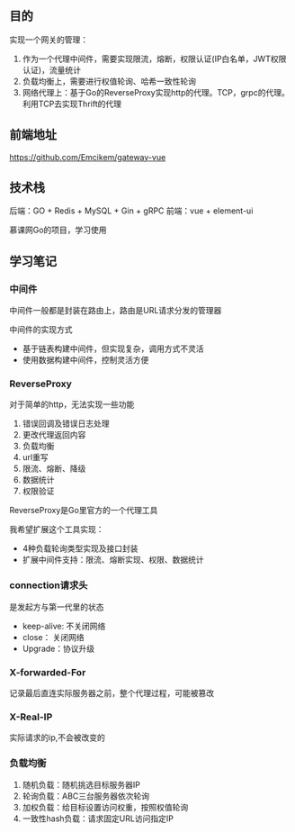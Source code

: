 ## 目的
实现一个网关的管理：
1. 作为一个代理中间件，需要实现限流，熔断，权限认证(IP白名单，JWT权限认证)，流量统计
2. 负载均衡上，需要进行权值轮询、哈希一致性轮询
3. 网络代理上：基于Go的ReverseProxy实现http的代理。TCP，grpc的代理。利用TCP去实现Thrift的代理

## 前端地址
https://github.com/Emcikem/gateway-vue


## 技术栈
后端：GO + Redis + MySQL + Gin + gRPC
前端：vue + element-ui 

慕课网Go的项目，学习使用


## 学习笔记
### 中间件
中间件一般都是封装在路由上，路由是URL请求分发的管理器

中间件的实现方式
- 基于链表构建中间件，但实现复杂，调用方式不灵活
- 使用数据构建中间件，控制灵活方便

### ReverseProxy
对于简单的http，无法实现一些功能
1. 错误回调及错误日志处理
2. 更改代理返回内容
3. 负载均衡
4. url重写
5. 限流、熔断、降级
6. 数据统计
7. 权限验证

ReverseProxy是Go里官方的一个代理工具

我希望扩展这个工具实现：
- 4种负载轮询类型实现及接口封装
- 扩展中间件支持：限流、熔断实现、权限、数据统计

### connection请求头
是发起方与第一代里的状态
- keep-alive: 不关闭网络
- close： 关闭网络
- Upgrade：协议升级

### X-forwarded-For
记录最后直连实际服务器之前，整个代理过程，可能被篡改

### X-Real-IP
实际请求的ip,不会被改变的

### 负载均衡
1. 随机负载：随机挑选目标服务器IP
2. 轮询负载：ABC三台服务器依次轮询
3. 加权负载：给目标设置访问权重，按照权值轮询
4. 一致性hash负载：请求固定URL访问指定IP
